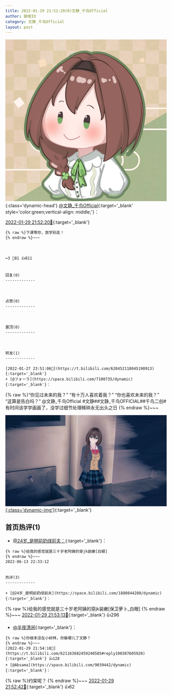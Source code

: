 ```yaml
---
title: 2022-01-29 21:52:20(0)文静_千鸟Official
author: 御坂IO
category: 文静_千鸟Official
layout: post
---
```


![img](/images/ac7482ed1b9a7f203dc68c0c4a77c488a27b108a.jpg){:class='dynamic-head'}
[@文静_千鸟Official](https://space.bilibili.com/667526012/dynamic){:target='_blank' style='color:green;vertical-align: middle;'}：

[2022-01-29 21:52:20🔗](https://t.bilibili.com/621163682459240585){:target='_blank'}

~~~
{% raw %}下课等你，放学别走！
{% endraw %}~~~



↪️3 💬81 👍811


回复(0)
-------------



点赞(0)
-------------



置顶(0)
-------------



转发(1)
-------------

[2022-01-27 23:51:06🔗](https://t.bilibili.com/620452118045190913){:target='_blank'}
+ [@フォーラ](https://space.bilibili.com/7100735/dynamic){:target='_blank'}：
~~~
{% raw %}“你见过未来的我？”
“有十万人喜欢着我？”
“你也喜欢未来的我？”
“这算是告白吗？”
@文静_千鸟Official #文静##文静_千鸟OFFICIAL##千鸟二创#
有时间该学学画画了，没学过细节处理稀碎永无出头之日
{% endraw %}~~~


[![img](/images/3de33031f84f1dba06ff6e6d7f950add00b1bec2.png){:class='dynamic-img'}](/images/3de33031f84f1dba06ff6e6d7f950add00b1bec2.png){:target='_blank'}




首页热评(1)
-------------

+ [@24岁_是明前奶绿前夫：](https://space.bilibili.com/1880844280/dynamic){:target='_blank'}：
~~~
{% raw %}给我的感觉就是三十岁老阿姨的穿jk装嫩[白眼]
{% endraw %}~~~
2022-06-13 22:33:12


热评(3)
-------------

+ [@24岁_是明前奶绿前夫](https://space.bilibili.com/1880844280/dynamic){:target='_blank'}：
~~~
{% raw %}给我的感觉就是三十岁老阿姨的穿jk装嫩[保卫萝卜_白眼]
{% endraw %}~~~
[2022-01-29 21:53:13🔗](https://t.bilibili.com/621163682459240585#reply100387455472){:target='_blank'} 👍296
+ [@半夜清闲](https://space.bilibili.com/378530529/dynamic){:target='_blank'}：
~~~
{% raw %}你根本没在小树林，你躲哪儿了文静？
{% endraw %}~~~
[2022-01-29 21:54:18🔗](https://t.bilibili.com/621163682459240585#reply100387605920){:target='_blank'} 👍128
+ [@Absama](https://space.bilibili.com/9039442/dynamic){:target='_blank'}：
~~~
{% raw %}约架呢？
{% endraw %}~~~
[2022-01-29 21:52:42🔗](https://t.bilibili.com/621163682459240585#reply100387334576){:target='_blank'} 👍62


